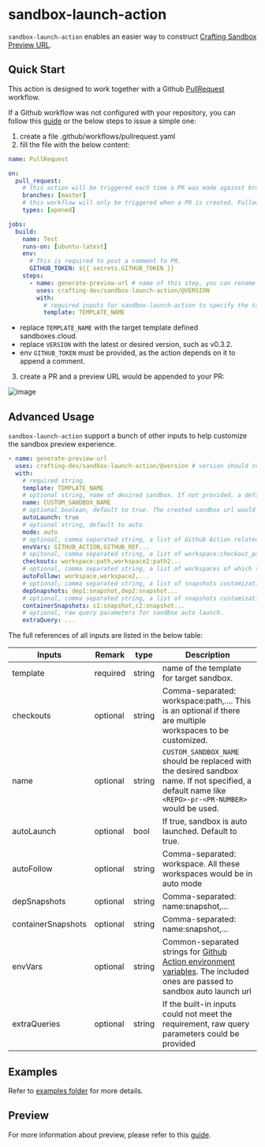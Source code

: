 # sandbox-launch-action

`sandbox-launch-action` enables an easier way to construct [Crafting Sandbox Preview URL](https://docs.sandboxes.cloud/docs/git-integration).

## Quick Start

This action is designed to work together with a Github [PullRequest](https://docs.github.com/en/actions/using-workflows/events-that-trigger-workflows#pull_request) workflow.

If a Github workflow was not configured with your repository, you can follow this [guide](https://docs.github.com/en/actions/quickstart#creating-your-first-workflow) or the below steps to issue a simple one:

1. create a file .github/workflows/pullrequest.yaml
2. fill the file with the below content:

```yaml
name: PullRequest

on:
  pull_request:
    # this action will be triggered each time a PR was made against branch master.
    branches: [master]
    # this workflow will only be triggered when a PR is created. Following pushes do not trigger this workflow again.
    types: [opened]

jobs:
  build:
    name: Test
    runs-on: [ubuntu-latest]
    env:
      # This is required to post a comment to PR.
      GITHUB_TOKEN: ${{ secrets.GITHUB_TOKEN }}
    steps:
      - name: generate-preview-url # name of this step, you can rename this as needed
        uses: crafting-dev/sandbox-launch-action/@VERSION
        with:
          # required inputs for sandbox-launch-action to specify the target template.
          template: TEMPLATE_NAME
```

- replace `TEMPLATE_NAME` with the target template defined sandboxes.cloud.
- replace `VERSION` with the latest or desired version, such as v0.3.2.
- env `GITHUB_TOKEN` must be provided, as the action depends on it to append a comment.

3. create a PR and a preview URL would be appended to your PR:

![image](https://user-images.githubusercontent.com/501218/223888109-d9ac3567-4d33-44a5-98d9-d4599cb24ac3.png)

## Advanced Usage

`sandbox-launch-action` support a bunch of other inputs to help customize the sandbox preview experience.

```yaml
- name: generate-preview-url
  uses: crafting-dev/sandbox-launch-action/@version # version should replaced with the actual one
  with:
    # required string.
    template: TEMPLATE_NAME
    # optional string, name of desired sandbox. If not provided, a default name like ` <REPO>-pr-<PR-NUMBER>` would be used.
    name: CUSTOM_SANDBOX_NAME
    # optional boolean, default to true. The created sandbox url would launch the sandbox automatically.
    autoLaunch: true
    # optional string, default to auto.
    mode: auto
    # optinoal, comma separated string, a list of Github Action related environment variables that would be passed in as sandbox env.
    envVars: GITHUB_ACTION,GITHUB_REF...
    # opitonal, comma separated string, a list of workspace:checkout_path to be explictly specified.
    checkouts: workspace:path,workspace2:path2...
    # optional, comma separated string, a list of workspaces of which the mode are set to auto. Each entry is of format workspace-name:checkout-path.
    autoFollow: workspace,workspace2,...
    # optional, comma separated string, a list of snapshots customization for dependencies. Each entry is of format dependency-name:snapshot-name.
    depSnapshots: dep1:snapshot,dep2:snapshot...
    # optional, comma separated string, a list of snapshots customization for containers. Each entry is of format container-name:snapshot-name.
    containerSnapshots: c1:snapshot,c2:snapshot...
    # optional, raw query parameters for sandbox auto launch.
    extraQuery: ...
```

The full references of all inputs are listed in the below table:

| Inputs             | Remark   | type   | Description                                                                                                                                                                                                                  |
| ------------------ | -------- | ------ | ---------------------------------------------------------------------------------------------------------------------------------------------------------------------------------------------------------------------------- |
| template           | required | string | name of the template for target sandbox.                                                                                                                                                                                     |
| checkouts          | optional | string | Comma-separated: workspace:path,.... This is an optional if there are multiple workspaces to be customized.                                                                                                                  |
| name               | optional | string | `CUSTOM_SANDBOX_NAME` should be replaced with the desired sandbox name. If not specified, a default name like ` <REPO>-pr-<PR-NUMBER>` would be used.                                                                        |
| autoLaunch         | optional | bool   | If true, sandbox is auto launched. Default to true.                                                                                                                                                                          |
| autoFollow         | optional | string | Comma-separated: workspace. All these workspaces would be in auto mode                                                                                                                                                       |
| depSnapshots       | optional | string | Comma-separated: name:snapshot,...                                                                                                                                                                                           |
| containerSnapshots | optional | string | Comma-separated: name:snapshot,...                                                                                                                                                                                           |
| envVars            | optional | string | Common-separated strings for [Github Action environment variables](https://docs.github.com/en/actions/learn-github-actions/variables#default-environment-variables). The included ones are passed to sandbox auto launch url |
| extraQueries       | optional | string | If the built-in inputs could not meet the requirement, raw query parameters could be provided                                                                                                                                |

## Examples

Refer to [examples folder](examples/) for more details.

## Preview

For more information about preview, please refer to this [guide](https://docs.sandboxes.cloud/docs/git-integration).

